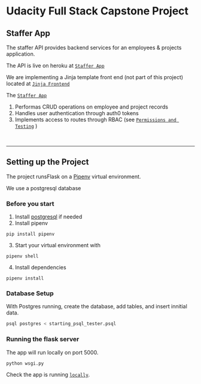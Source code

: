 # Udacity Full Stack Capstone Project

## Staffer App
The staffer API provides backend services for an employees & projects application. 

The API is live on heroku at [`Staffer App`](https://staffer-udacity.herokuapp.com/)

We are implementing a Jinja template front end (not part of this project) located at  [`Jinja Frontend`](http://udacity-staffer.herokuapp.com/)

The [`Staffer App`](https://staffer-udacity.herokuapp.com/)

1. Performas CRUD operations on employee and project records
2. Handles user authentication through auth0 tokens
3. Implements access to routes through RBAC (see
[`Permissions and Testing`](./staffer/Auth.md) )

&nbsp;

----

## Setting up the Project

The project runsFlask on a [Pipenv](https://docs.pipenv.org/) virtual environment.

We use a postgresql database

### Before you start
1. Install [postgresql](https://www.postgresql.org/download/) if needed
2. Install pipenv 

```console
pip install pipenv
```

3. Start your virtual environment with 

```console
pipenv shell
```
4. Install dependencies
```console
pipenv install
```
### Database Setup
With Postgres running, create the database, add tables, and insert innitial data.
```bash
psql postgres < starting_psql_tester.psql
```

### Running the flask server

The app will run locally on port 5000.


```bash
python wsgi.py
```

Check the app is running [`locally`](http://localhost:5000).
